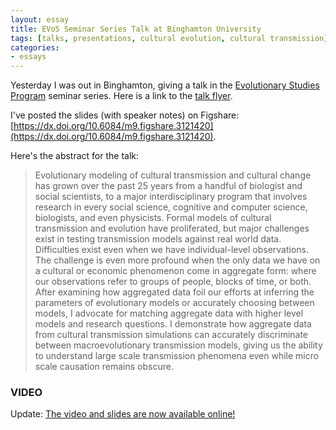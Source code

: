 ```yaml
---
layout: essay
title: EVoS Seminar Series Talk at Binghamton University
tags: [talks, presentations, cultural evolution, cultural transmission]
categories: 
- essays
---
```


Yesterday I was out in Binghamton, giving a talk in the [Evolutionary Studies Program](http://binghamton.edu/evos/) seminar series.  Here is a link to the [talk flyer](http://binghamton.edu/evos/seminar-series/2016spring/madsen.html).  

I've posted the slides (with speaker notes) on Figshare:  [https://dx.doi.org/10.6084/m9.figshare.3121420](https://dx.doi.org/10.6084/m9.figshare.3121420).  

Here's the abstract for the talk:

>  Evolutionary modeling of cultural transmission and cultural change has grown over the past 25 years from a handful of biologist and social scientists, to a major interdisciplinary program that involves research in every social science, cognitive and computer science, biologists, and even physicists.  Formal models of cultural transmission and evolution have proliferated, but major challenges exist in testing transmission models against real world data.  Difficulties exist even when we have individual-level observations.
The challenge is even more profound when the only data we have on a cultural or economic phenomenon come in aggregate form:  where our observations refer to groups of people, blocks of time, or both.  After examining how aggregated data foil our efforts at inferring the parameters of evolutionary models or accurately choosing between models, I advocate for matching aggregate data with higher level models and research questions.  I demonstrate how aggregate data from cultural transmission simulations can accurately discriminate between macroevolutionary transmission models, giving us the ability to understand large scale transmission phenomena even while micro scale causation remains obscure.


### VIDEO ###

Update:  [The video and slides are now available online!](https://bustream.binghamton.edu:8443/ess/echo/presentation/ffb57417-88f3-439f-8095-7b0983d954d3?ec=true)


